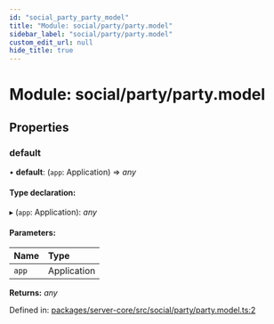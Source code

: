 ```yaml
---
id: "social_party_party_model"
title: "Module: social/party/party.model"
sidebar_label: "social/party/party.model"
custom_edit_url: null
hide_title: true
---
```


# Module: social/party/party.model

## Properties

### default

• **default**: (`app`: Application) => *any*

#### Type declaration:

▸ (`app`: Application): *any*

#### Parameters:

Name | Type |
:------ | :------ |
`app` | Application |

**Returns:** *any*

Defined in: [packages/server-core/src/social/party/party.model.ts:2](https://github.com/xr3ngine/xr3ngine/blob/65dfcf39a/packages/server-core/src/social/party/party.model.ts#L2)
